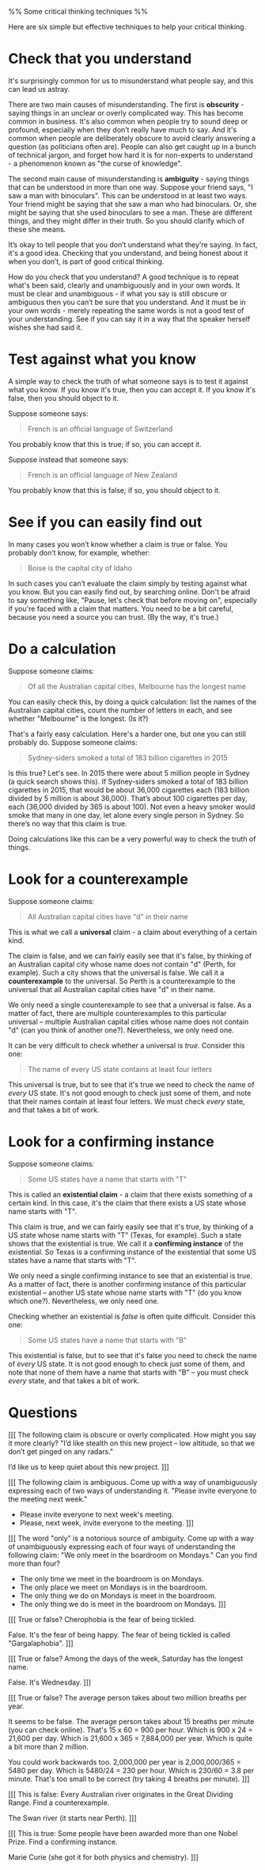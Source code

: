 %% Some critical thinking techniques %%

Here are six simple but effective techniques to help your critical thinking.

# Check that you understand

It's surprisingly common for us to misunderstand what people say, and this can lead us astray.

There are two main causes of misunderstanding. The first is **obscurity** - saying things in an unclear or overly complicated way. This has become common in business. It's also common when people try to sound deep or profound, especially when they don’t really have much to say. And it's common when people are deliberately obscure to avoid clearly answering a question (as politicians often are). People can also get caught up in a bunch of technical jargon, and forget how hard it is for non-experts to understand - a phenomenon known as "the curse of knowledge".

The second main cause of misunderstanding is **ambiguity** - saying things that can be understood in more than one way. Suppose your friend says, "I saw a man with binoculars". This can be understood in at least two ways. Your friend might be saying that she saw a man who had binoculars. Or, she might be saying that she used binoculars to see a man. These are different things, and they might differ in their truth. So you should clarify which of these she means.

It’s okay to tell people that you don’t understand what they're saying. In fact, it's a good idea. Checking that you understand, and being honest about it when you don’t, is part of good critical thinking.

How do you check that you understand? A good technique is to repeat what's been said, clearly and unambiguously and in your own words. It must be clear and unambiguous - if what you say is still obscure or ambiguous then you can’t be sure that you understand. And it must be in your own words - merely repeating the same words is not a good test of your understanding. See if you can say it in a way that the speaker herself wishes she had said it.

# Test against what you know

A simple way to check the truth of what someone says is to test it against what you know. If you know it's true, then you can accept it. If you know it's false, then you should object to it.

Suppose someone says:

> French is an official language of Switzerland

You probably know that this is true; if so, you can accept it.

Suppose instead that someone says:

> French is an official language of New Zealand

You probably know that this is false; if so, you should object to it.

# See if you can easily find out

In many cases you won’t know whether a claim is true or false. You probably don’t know, for example, whether:

> Boise is the capital city of Idaho

In such cases you can’t evaluate the claim simply by testing against what you know. But you can easily find out, by searching online. Don't be afraid to say something like, "Pause, let's check that before moving on", especially if you're faced with a claim that matters. You need to be a bit careful, because you need a source you can trust. (By the way, it's true.)

# Do a calculation

Suppose someone claims:

> Of all the Australian capital cities, Melbourne has the longest name

You can easily check this, by doing a quick calculation: list the names of the Australian capital cities, count the number of letters in each, and see whether "Melbourne" is the longest. (Is it?)

That's a fairly easy calculation. Here's a harder one, but one you can still probably do. Suppose someone claims:

> Sydney-siders smoked a total of 183 billion cigarettes in 2015

Is this true? Let's see. In 2015 there were about 5 million people in Sydney (a quick search shows this). If Sydney-siders smoked a total of 183 billion cigarettes in 2015, that would be about 36,000 cigarettes each (183 billion divided by 5 million is about 36,000). That’s about 100 cigarettes per day, each (36,000 divided by 365 is about 100). Not even a heavy smoker would smoke that many in one day, let alone every single person in Sydney. So there’s no way that this claim is true.

Doing calculations like this can be a very powerful way to check the truth of things.

# Look for a counterexample

Suppose someone claims:

> All Australian capital cities have "d" in their name

This is what we call a **universal** claim - a claim about everything of a certain kind.

The claim is false, and we can fairly easily see that it's false, by thinking of an Australian capital city whose name does not contain "d" (Perth, for example). Such a city shows that the universal is false. We call it a **counterexample** to the universal. So Perth is a counterexample to the universal that all Australian capital cities have "d" in their name.

We only need a single counterexample to see that a universal is false. As a matter of fact, there are multiple counterexamples to this particular universal – multiple Australian capital cities whose name does not contain "d" (can you think of another one?). Nevertheless, we only need one.

It can be very difficult to check whether a universal is *true*. Consider this one:

> The name of every US state contains at least four letters

This universal is true, but to see that it's true we need to check the name of *every* US state. It's not good enough to check just some of them, and note that their names contain at least four letters. We must check *every* state, and that takes a bit of work.

# Look for a confirming instance

Suppose someone claims:

> Some US states have a name that starts with "T"

This is called an **existential claim** - a claim that there exists something of a certain kind. In this case, it's the claim that there exists a US state whose name starts with "T".

This claim is true, and we can fairly easily see that it's true, by thinking of a US state whose name starts with "T" (Texas, for example). Such a state shows that the existential is true. We call it a **confirming instance** of the existential. So Texas is a confirming instance of the existential that some US states have a name that starts with "T".

We only need a single confirming instance to see that an existential is true. As a matter of fact, there is another confirming instance of this particular existential – another US state whose name starts with "T" (do you know which one?). Nevertheless, we only need one.

Checking whether an existential is *false* is often quite difficult. Consider this one:

> Some US states have a name that starts with "B"

This existential is false, but to see that it's false you need to check the name of *every* US state. It is not good enough to check just some of them, and note that none of them have a name that starts with "B" – you must check *every* state, and that takes a bit of work.

# Questions

[[[ The following claim is obscure or overly complicated. How might you say it more clearly? "I’d like stealth on this new project – low altitude, so that we don’t get pinged on any radars."
>>>
I’d like us to keep quiet about this new project.
]]]

[[[ The following claim is ambiguous. Come up with a way of unambiguously expressing each of two ways of understanding it. "Please invite everyone to the meeting next week."
>>>
- Please invite everyone to next week's meeting.
- Please, next week, invite everyone to the meeting.
]]]

[[[ The word "only" is a notorious source of ambiguity. Come up with a way of unambiguously expressing each of four ways of understanding the following claim: "We only meet in the boardroom on Mondays." Can you find more than four?
>>>
- The only time we meet in the boardroom is on Mondays.
- The only place we meet on Mondays is in the boardroom.
- The only thing we do on Mondays is meet in the boardroom.
- The only thing we do is meet in the boardroom on Mondays.
]]]

[[[ True or false? Cherophobia is the fear of being tickled.
>>>
False. It's the fear of being happy. The fear of being tickled is called "Gargalaphobia".
]]]

[[[ True or false? Among the days of the week, Saturday has the longest name.
>>>
False. It's Wednesday.
]]]

[[[ True or false? The average person takes about two million breaths per year.
>>>
It seems to be false. The average person takes about 15 breaths per minute (you can check online). That's 15 x 60 = 900 per hour. Which is 900 x 24 = 21,600 per day. Which is 21,600 x 365 = 7,884,000 per year. Which is quite a bit more than 2 million.

You could work backwards too. 2,000,000 per year is 2,000,000/365 = 5480 per day. Which is 5480/24 = 230 per hour. Which is 230/60 = 3.8 per minute. That's too small to be correct (try taking 4 breaths per minute). 
]]]

[[[ This is false: Every Australian river originates in the Great Dividing Range. Find a counterexample.
>>>
The Swan river (it starts near Perth).
]]]

[[[ This is true: Some people have been awarded more than one Nobel Prize. Find a confirming instance.
>>>
Marie Curie (she got it for both physics and chemistry).
]]]